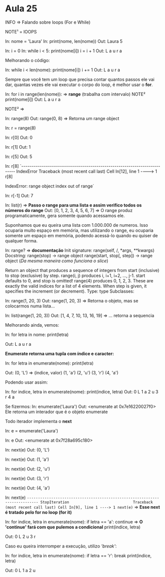 # Aula 25

INFO => Falando sobre loops (For e While)

NOTE¹ = lOOPS

In: nome = 'Laura'
In: print(nome, len(nome))
Out: Laura 5

In: i = 0
In: while i < 5:
        print(nome[i])
        i = i + 1
Out:
L
a
u
r
a

Melhorando o código:

In: while i < len(nome):
        print(nome[i])
        i += 1
Out:
L
a
u
r
a

Sempre que você tem um loop que precisa contar quantos passos ele vai dar, quantas vezes ele vai executar o corpo do loop, é melhor usar o __for__.

In: for i in range(len(nome)): => __range__ (trabalha com intervalo) NOTE²
        print(nome[i])
Out:
L
a
u
r
a

NOTE² =>

In: range(8)
Out: range(0, 8) => Retorna um range object

In: r = range(8)

In: r[0]
Out: 0

In: r[1]
Out: 1

In: r[5]
Out: 5

In: r[8]
`---------------------------------------------------------------------------
IndexError                                Traceback (most recent call last)
Cell In[12], line 1
----> 1 r[8]

IndexError: range object index out of range`

In: r[-1]
Out: 7

In: list(r) => __Passo o range para uma lista e assim verifico todos os números do range__
Out: [0, 1, 2, 3, 4, 5, 6, 7] => O range produz programaticamente, gera somente quando acessamos ele.

Suponhamos que eu queira uma lista com 1.000.000 de numeros. Isso ocuparia muito espaço em memória, mas utilizando o range, eu ocuparia somente um espaço em memória, podendo acessá-lo quando eu quiser de qualquer forma.

In: range? => __documentação__
Init signature: range(self, /, *args, **kwargs)
Docstring:
range(stop) -> range object
range(start, stop[, step]) -> range object (*Da mesma maneira como funciona o slice*)

Return an object that produces a sequence of integers from start (inclusive)
to stop (exclusive) by step.  range(i, j) produces i, i+1, i+2, ..., j-1.
start defaults to 0, and stop is omitted!  range(4) produces 0, 1, 2, 3.
These are exactly the valid indices for a list of 4 elements.
When step is given, it specifies the increment (or decrement).
Type:           type
Subclasses:

In: range(1, 20, 3)
Out: range(1, 20, 3) => Retorna o objeto, mas se colocarmos numa lista...

In: list(range(1, 20, 3))
Out: [1, 4, 7, 10, 13, 16, 19] => ... retorna a sequencia

Melhorando ainda, vemos:

In: for letra in nome:
        print(letra)

Out:
L
a
u
r
a

__Enumerate retorna uma tupla com índice e caracter:__

In: for letra in enumerate(nome):
        print(letra)

Out:
(0, 'L') => (índice, valor)
(1, 'a')
(2, 'u')
(3, 'r')
(4, 'a')

Podendo usar assim:

In: for indice, letra in enumerate(nome):
        print(indice, letra)
Out:
0 L
1 a
2 u
3 r
4 a

Se fizermos:
In: enumerate('Laura')
Out: <enumerate at 0x7e16220027f0>
Ele retorna um interador que é o objeto enumerate

Todo iterador implementa o __next__

In: e = enumerate('Laura')

In: e
Out: <enumerate at 0x7f28a695c180>

In: next(e)
Out: (0, 'L')

In: next(e)
Out: (1, 'a')

In: next(e)
Out: (2, 'u')

In: next(e)
Out: (3, 'r')

In: next(e)
Out: (4, 'a')

In: next(e)
`---------------------------------------------------------------------------
StopIteration                             Traceback (most recent call last)
Cell In[9], line 1
----> 1 next(e)` => __Esse next é tratado pelo for no loop (for it)__

In: for indice, letra in enumerate(nome):
        if letra == 'a':
            continue => __O 'continue' fará com que pulemos a condicional__
        print(indice, letra)

Out:
0 L
2 u
3 r

Caso eu queira interromper a execução, utilizo *'break'*:

In: for indice, letra in enumerate(nome):
        if letra == 'r':
            break
        print(indice, letra)

Out:
0 L
1 a
2 u
